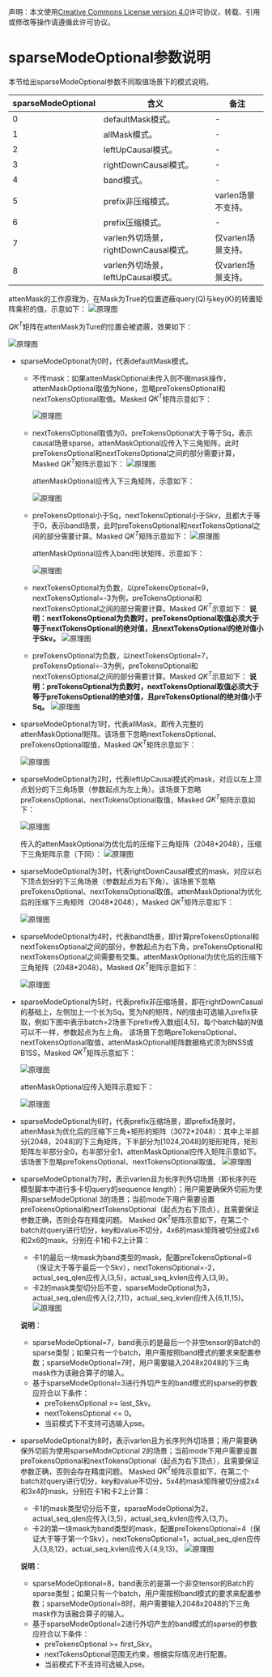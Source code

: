 声明：本文使用[Creative Commons License version 4.0](https://creativecommons.org/licenses/by/4.0/legalcode)许可协议，转载、引用或修改等操作请遵循此许可协议。

# sparseModeOptional参数说明

本节给出sparseModeOptional参数不同取值场景下的模式说明。

| sparseModeOptional | 含义                            | 备注           |
|--------------------|-------------------------------|--------------|
| 0                  | defaultMask模式。                | -            |
| 1                  | allMask模式。                    | -            |
| 2                  | leftUpCausal模式。               | -            |
| 3                  | rightDownCausal模式。            | -            |
| 4                  | band模式。                       | -            |
| 5                  | prefix非压缩模式。                  | varlen场景不支持。 |
| 6                  | prefix压缩模式。                   | -            |
| 7                  | varlen外切场景，rightDownCausal模式。 | 仅varlen场景支持。 |
| 8                  | varlen外切场景，leftUpCausal模式。    | 仅varlen场景支持。 |

attenMask的工作原理为，在Mask为True的位置遮蔽query(Q)与key(K)的转置矩阵乘积的值，示意如下：
![原理图](../fig/QK转置图.png)

$QK^T$矩阵在attenMask为Ture的位置会被遮蔽，效果如下：

![原理图](../fig/遮挡QK图.png)

- sparseModeOptional为0时，代表defaultMask模式。

  - 不传mask：如果attenMaskOptional未传入则不做mask操作，attenMaskOptional取值为None，忽略preTokensOptional和nextTokensOptional取值。Masked $QK^T$矩阵示意如下：

     ![原理图](../fig/sparsemode为0遮挡矩阵.png)
  - nextTokensOptional取值为0，preTokensOptional大于等于Sq，表示causal场景sparse，attenMaskOptional应传入下三角矩阵，此时preTokensOptional和nextTokensOptional之间的部分需要计算，Masked $QK^T$矩阵示意如下：
     ![原理图](../fig/sparsemode为0遮挡矩阵1.png) 

     attenMaskOptional应传入下三角矩阵，示意如下：

     ![原理图](../fig/attenmask下三角.png)
  - preTokensOptional小于Sq，nextTokensOptional小于Skv，且都大于等于0，表示band场景，此时preTokensOptional和nextTokensOptional之间的部分需要计算。Masked $QK^T$矩阵示意如下：
     ![原理图](../fig/sparsemode为0遮挡矩阵2.png) 

     attenMaskOptional应传入band形状矩阵，示意如下：

     ![原理图](../fig/attenmask_band形状矩阵.png)
  - nextTokensOptional为负数，以preTokensOptional=9，nextTokensOptional=-3为例，preTokensOptional和nextTokensOptional之间的部分需要计算。Masked $QK^T$示意如下：
     **说明：nextTokensOptional为负数时，preTokensOptional取值必须大于等于nextTokensOptional的绝对值，且nextTokensOptional的绝对值小于Skv。**
     ![原理图](../fig/sparsemode为0遮挡矩阵3.png) 
  - preTokensOptional为负数，以nextTokensOptional=7，preTokensOptional=-3为例，preTokensOptional和nextTokensOptional之间的部分需要计算。Masked $QK^T$示意如下：
     **说明：preTokensOptional为负数时，nextTokensOptional取值必须大于等于preTokensOptional的绝对值，且preTokensOptional的绝对值小于Sq。**
     ![原理图](../fig/sparsemode为0遮挡矩阵4.png) 
- sparseModeOptional为1时，代表allMask，即传入完整的attenMaskOptional矩阵。该场景下忽略nextTokensOptional、preTokensOptional取值，Masked $QK^T$矩阵示意如下：

  ![原理图](../fig/sparsemode为1遮挡矩阵.png) 
- sparseModeOptional为2时，代表leftUpCausal模式的mask，对应以左上顶点划分的下三角场景（参数起点为左上角）。该场景下忽略preTokensOptional、nextTokensOptional取值，Masked $QK^T$矩阵示意如下：

  ![原理图](../fig/sparsemode为2遮挡矩阵.png)

  传入的attenMaskOptional为优化后的压缩下三角矩阵（2048*2048），压缩下三角矩阵示意（下同）：
  ![原理图](../fig/attenmask压缩下三角.png) 
- sparseModeOptional为3时，代表rightDownCausal模式的mask，对应以右下顶点划分的下三角场景（参数起点为右下角）。该场景下忽略preTokensOptional、nextTokensOptional取值。attenMaskOptional为优化后的压缩下三角矩阵（2048*2048），Masked $QK^T$矩阵示意如下：

  ![原理图](../fig/sparsemode为3遮挡矩阵.png)
- sparseModeOptional为4时，代表band场景，即计算preTokensOptional和nextTokensOptional之间的部分，参数起点为右下角，preTokensOptional和nextTokensOptional之间需要有交集。attenMaskOptional为优化后的压缩下三角矩阵（2048*2048）。Masked $QK^T$矩阵示意如下：

  ![原理图](../fig/sparsemode为4遮挡矩阵.png)
- sparseModeOptional为5时，代表prefix非压缩场景，即在rightDownCasual的基础上，左侧加上一个长为Sq，宽为N的矩阵，N的值由可选输入prefix获取，例如下图中表示batch=2场景下prefix传入数组[4,5]，每个batch轴的N值可以不一样，参数起点为左上角。
  该场景下忽略preTokensOptional、nextTokensOptional取值，attenMaskOptional矩阵数据格式须为BNSS或B1SS，Masked $QK^T$矩阵示意如下：

  ![原理图](../fig/sparsemode为5遮挡矩阵.png)

  attenMaskOptional应传入矩阵示意如下：

  ![原理图](../fig/attenmask矩阵.png)
- sparseModeOptional为6时，代表prefix压缩场景，即prefix场景时，attenMask为优化后的压缩下三角+矩形的矩阵（3072*2048）：其中上半部分[2048，2048]的下三角矩阵，下半部分为[1024,2048]的矩形矩阵，矩形矩阵左半部分全0，右半部分全1，attenMaskOptional应传入矩阵示意如下。该场景下忽略preTokensOptional、nextTokensOptional取值。
  ![原理图](../fig/sparsemode为6遮挡矩阵.png)
- sparseModeOptional为7时，表示varlen且为长序列外切场景（即长序列在模型脚本中进行多卡切query的sequence length）；用户需要确保外切前为使用sparseModeOptional 3的场景；当前mode下用户需要设置preTokensOptional和nextTokensOptional（起点为右下顶点），且需要保证参数正确，否则会存在精度问题。
  Masked $QK^T$矩阵示意如下，在第二个batch对query进行切分，key和value不切分，4x6的mask矩阵被切分成2x6和2x6的mask，分别在卡1和卡2上计算：

   - 卡1的最后一块mask为band类型的mask，配置preTokensOptional=6（保证大于等于最后一个Skv），nextTokensOptional=-2，actual_seq_qlen应传入{3,5}，actual_seq_kvlen应传入{3,9}。
   - 卡2的mask类型切分后不变，sparseModeOptional为3，actual_seq_qlen应传入{2,7,11}，actual_seq_kvlen应传入{6,11,15}。
  ![原理图](../fig/sparsemode为7遮挡矩阵.png)

  **说明**：
    - sparseModeOptional=7，band表示的是最后一个非空tensor的Batch的sparse类型；如果只有一个batch，用户需按照band模式的要求来配置参数；sparseModeOptional=7时，用户需要输入2048x2048的下三角mask作为该融合算子的输入。
    - 基于sparseModeOptional=3进行外切产生的band模式的sparse的参数应符合以下条件：
       - preTokensOptional >= last_Skv。
       - nextTokensOptional <= 0。
       - 当前模式下不支持可选输入pse。
- sparseModeOptional为8时，表示varlen且为长序列外切场景；用户需要确保外切前为使用sparseModeOptional 2的场景；当前mode下用户需要设置preTokensOptional和nextTokensOptional（起点为右下顶点），且需要保证参数正确，否则会存在精度问题。
  Masked $QK^T$矩阵示意如下，在第二个batch对query进行切分，key和value不切分，5x4的mask矩阵被切分成2x4和3x4的mask，分别在卡1和卡2上计算：

  - 卡1的mask类型切分后不变，sparseModeOptional为2，actual_seq_qlen应传入{3,5}，actual_seq_kvlen应传入{3,7}。
  - 卡2的第一块mask为band类型的mask，配置preTokensOptional=4（保证大于等于第一个Skv），nextTokensOptional=1，actual_seq_qlen应传入{3,8,12}，actual_seq_kvlen应传入{4,9,13}。
    ![原理图](../fig/sparsemode为8遮挡矩阵.png)

  **说明**：
    - sparseModeOptional=8，band表示的是第一个非空tensor的Batch的sparse类型；如果只有一个batch，用户需按照band模式的要求来配置参数；sparseModeOptional=8时，用户需要输入2048x2048的下三角mask作为该融合算子的输入。
    - 基于sparseModeOptional=2进行外切产生的band模式的sparse的参数应符合以下条件：
       - preTokensOptional >= first_Skv。
       - nextTokensOptional范围无约束，根据实际情况进行配置。
       - 当前模式下不支持可选输入pse。

